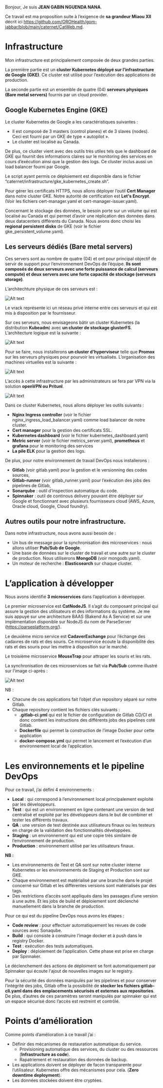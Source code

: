 
Bonjour, Je suis **JEAN GABIN NGUENDA NANA**. 

Ce travail est ma proposition suite à l’exigence de **sa grandeur Miaou XII** décrit ici https://github.com/OROHealth/gom-jabbar/blob/main/caternet/CatWeb.md.

# Infrastructure

Mon infrastructure est principalement composée de deux grandes parties.

La première partie est un **cluster Kubernetes déployé sur l’infrastructure de Google (GKE)**. Ce cluster est utilisé pour l’exécution des applications de production.

La seconde partie est un ensemble de quatre (04) **serveurs physiques (Bare metal servers)** fournis par un cloud provider. 

## Google Kubernetes Engine (GKE)

Le cluster Kubernetes de Google a les caractéristiques suivantes :

- Il est composé de 3 masters (control planes) et de 3 slaves (nodes). Ceci est fourni par un GKE de type « autopilot ».
- Le cluster est localisé au Canada.

De plus, ce cluster vient avec des outils très utiles tels que le dashboard de GKE qui fournit des informations claires sur le monitoring des services en cours d’exécution ainsi que la gestion des logs. Ce cluster inclus aussi un load balancer fourni par Google.

Le script ayant permis ce déploiement est disponible dans le fichier “caternet/infrastructure/gke_kubernetes_create.sh”.

Pour gérer les certificats HTTPS, nous allons déployer l’outil **Cert Manager** dans notre cluster GKE. Notre autorité de certification est  **Let's Encrypt**.  (Voir les fichiers cert-manager.yaml et cert-manager-issuer.yaml).

Concernant le stockage des données, le besoin porte sur un volume qui est localisé au Canada et qui permet d’avoir une réplication des données dans deux datacenters différents du Canada. Nous avons donc choisi les **regional persistent disks** de GKE (voir le fichier gke_persistent_volume.yaml).

## Les serveurs dédiés (Bare metal servers)

Ces servers sont au nombre de quatre (04) et ont pour principal objectif de servir de support pour l’environnement DevOps de l’équipe. **Ils sont composés de deux serveurs avec une forte puissance de calcul (serveurs compute) et deux servers avec une forte capacité de stockage (serveurs storage)**.

L’architechture physique de ces serveurs est :

![Alt text](images/img1.png?raw=true "Architechture physique des serveurs dédiés.")

Le vrack représente ici un réseau privé interne entre ces serveurs et qui est mis à disposition par le fournisseur.

Sur ces serveurs, nous envisageons bâtir un cluster Kubernetes (la distribution **Kubeadm**) avec **un cluster de stockage glusterFS**. L’architecture logique est la suivante :

![Alt text](images/img2.png?raw=true "Cluster Kubernetes interne.")

Pour se faire, nous installerons **un cluster d’hyperviseur** telle que **Promox** sur les serveurs physiques pour pourvoir les virtualisés. L’organisation des machines virtuelles est la suivante :

![Alt text](images/img3.png?raw=true "Organisation des machines virtuelles")

L’accès à cette infrastructure par les administrateurs se fera par VPN via la solution **openVPN ou Pritunl**.

![Alt text](images/img4.png?raw=true "Accès par VPN")

Dans ce cluster Kubernetes, nous allons déployer les outils suivants :

- **Nginx Ingress controller** (voir le fichier nginx_ingress_load_balancer.yaml) comme load balancer de notre cluster.
- **Cert manager** pour la gestion des certificats SSL.
- **Kubernetes dashboard** (voir le fichier kubernetes_dashboard.yaml) 
- **Metric server** (voir le fichier metrics_server.yaml), **prometheus** et **grafana** pour le monitoring des services
- **La pile ELK** pour la gestion des logs.

De plus, pour notre environnement de travail DevOps nous installerons :

- **Gitlab** (voir gitlab.yaml) pour la gestion et le versionning des codes sources,
- **Gitlab-runner** (voir gitlab_runner.yaml) pour l’exécution des jobs des pipelines de Gitlab, 
- **Sonarqube** : outil d’inspection automatique du code.
- **Spinnaker** : outil de continous delivery pouvant être déployer sur Google et fonctionnant avec plusieurs fournisseurs cloud (AWS, Azure, Oracle cloud, Google, Cloud foundry).

## Autres outils pour notre infrastructure.

Dans notre infrastructure, nous avons aussi besoin de :
- Un bus de message pour la synchronisation des microservices : nous allons utiliser **Pub/Sub de Google**.
- Une base de données sur le cluster de travail et une autre sur le cluster de production. Nous utiliserons **MongoDB** (voir mongodb.yaml).
- Un moteur de recherche : **Elasticsearch** sur chaque cluster.

# L’application à développer

Nous avons identifié **3 microservices** dans l’application à développer.

Le premier microservice est **CatNodeJS**. Il s’agit du composant principal qui assure la gestion des utilisateurs et des informations du système. Je me suis appuyé sur une architecture BAAS (Bakend As A Service) et sur une implémentation disponible sur NodeJS du nom de ParseServer (https://parseplatform.org/).

Le deuxième micro service est **CadaverExchange** pour l’échange des cadavres de rats et des souris. Ce microservice écoute la disponibilité des rats et des souris pour les mettre à disposition sur le marché.

Le troisième microservice **MouseTrap** pour attraper les souris et les rats. 

La synchronisation de ces microservices se fait via **Pub/Sub** comme illustré sur l'image ci-après :

![Alt text](images/img5.png?raw=true "Communication entres microservices")

NB :
- Chacune de ces applications fait l’objet d’un repository séparé sur notre Gitlab.
- Chaque repository contient les fichiers clés suivants :
    - **.gitlab-ci.yml**  qui est le fichier de configuration de Gitlab CD/CI et donc contient les instructions des différents jobs des pipelines coté Gitlab.
    - **Dockerfile** qui permet la construction de l’image Docker pour cette application
    - **docker-compose.yml** qui permet le lancement et l’exécution d’un environnement local de l’application.

# Les environnements et le pipeline DevOps

Pour ce travail, j’ai défini 4 environnements :

- **Local** : qui correspond à l’environnement local principalement exploité par les développeurs.
- **Test** : qui est un environnement en ligne contenant une version de test centralisé et exploité par les développeurs dans le but de combiner et tester les différents travaux.
- **QA** :  une version de test destinée aux utilisateurs finaux ou les testeurs en charge de la validation des fonctionnalités développées.
- **Staging** : un environnement qui est une copie très similaire de l’environnement de production.
- **Production** : environnement utilisé par les utilisateurs finaux.

**NB :** 
- Les environnements de Test et QA sont sur notre cluster interne Kubernetes or les environnements de Staging et Production sont sur GKE.
- Chaque environnement est matérialisé par une branche dans le projet concerné sur Gitlab et les différentes versions sont matérialisés par des tags.
- Des restrictions d’accès sont appliqués dans les passages d’une version à une autre. Et les jobs de build et déploiement sont déclenché manuellement dans la branche de production.

Pour ce qui est du pipeline DevOps nous avons les étapes :
- **Code review** : pour effectuer automatiquement les revues de code sources avec Sonaqube.
- **Build** : qui consiste à construire l’image docker et à push dans le registry Docker.
- **Test** : exécution des tests automatiques.
- **Deploy** : déploiement de l’application. Cette phase est prise en charge par Spinnaker.

Le déclenchement des actions de déploiment se font automatiquement par Spinnaker qui écoute l'ajout de nouvelles images sur le registry.

Pour la sécurité des données manipulés par les pipelines et pour conserver l’intégrité des jobs, Gitlab offre la possibilité de **stocker les fichiers gitlab-cli.yaml dans des emplacements sécurisés et externes aux repositories**. De plus, d’autres de ces paramètres seront manipulés par spinnaker qui est un espace sécurisé donc l’accès est restreint et contrôlé.


# Points d’amélioration

Comme points d’amélioration à ce travail j’ai :

- Définir des mécanismes de restauration automatique du service.
    - Provisioning automatique des services, du cluster ou des ressources (**Infrastructure as code**).
    - Rapatriement et restauration des données de backup.
- Les applications doivent se déployer de facon transparente pour l’utilisateur. Kubernetes offre des mécanismes pour cela. (**Zero downtime deployment**). 
- Les données stockées doivent être cryptées.
